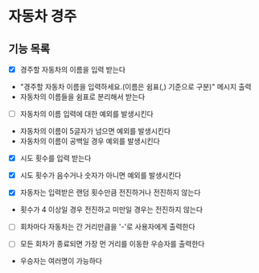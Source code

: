 

# 자동차 경주
## 기능 목록

- [x] 경주할 자동차의 이름을 입력 받는다 
- "경주할 자동차 이름을 입력하세요.(이름은 쉼표(,) 기준으로 구분)" 메시지 출력
- 자동차의 이름들을 쉼표로 분리해서 받는다

- [ ] 자동차의 이름 입력에 대한 예외를 발생시킨다
- 자동차의 이름이 5글자가 넘으면 예외를 발생시킨다
- 자동차의 이름이 공백일 경우 예외를 발생시킨다


- [x] 시도 횟수를 입력 받는다
- [x] 시도 횟수가 음수거나 숫자가 아니면 예외를 발생시킨다


- [x] 자동차는 입력받은 랜덤 횟수만큼 전진하거나 전진하지 않는다
- 횟수가 4 이상일 경우 전진하고 미만일 경우는 전진하지 않는다


- [ ] 회차마다 자동차는 간 거리만큼을 '-'로 사용자에게 출력한다


- [ ] 모든 회차가 종료되면 가장 먼 거리를 이동한 우승자를 출력한다
- 우승자는 여러명이 가능하다

